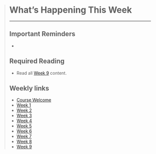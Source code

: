 > # What’s Happening This Week
> ---
> 
>
> ## Important Reminders
> * 
>
> ## Required Reading
> * Read all [Week 9](dgl204-2022fa/week-09) content.
>
> ## Weekly links
> * [Course Welcome](dgl204-2022fa/course-welcome)
> * [Week 1](dgl204-2022fa/week-01)
> * [Week 2](dgl204-2022fa/week-02)
> * [Week 3](dgl204-2022fa/week-03)
> * [Week 4](dgl204-2022fa/week-04)
> * [Week 5](dgl204-2022fa/week-05)
> * [Week 6](dgl204-2022fa/week-06)
> * [Week 7](dgl204-2022fa/week-07)
> * [Week 8](dgl204-2022fa/week-08)
> * [Week 9](dgl204-2022fa/week-09)
